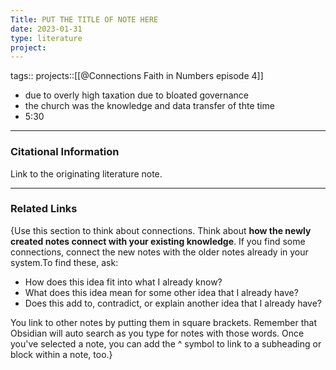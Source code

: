 ```yaml
---
Title: PUT THE TITLE OF NOTE HERE
date: 2023-01-31
type: literature
project:
---
```

tags:: 
projects::[[@Connections Faith in Numbers episode 4]]


-   due to overly high taxation due to bloated governance
- the church was the knowledge and data transfer of thte time
- 5:30

---
### Citational Information

Link to the originating literature note.

---

### Related Links

{Use this section to think about connections. Think about **how the newly created notes connect with your existing knowledge**. If you find some connections, connect the new notes with the older notes already in your system.To find these, ask:

-   How does this idea fit into what I already know?
-   What does this idea mean for some other idea that I already have?
-   Does this add to, contradict, or explain another idea that I already have?

You link to other notes by putting them in square brackets. Remember that Obsidian will auto search as you type for notes with those words. Once you've selected a note, you can add the ^ symbol to link to a subheading or block within a note, too.}